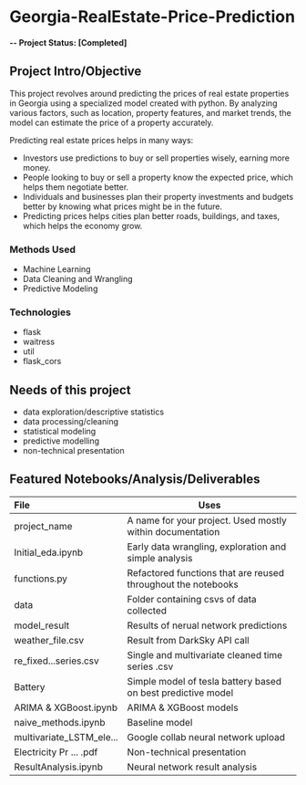 # Georgia-RealEstate-Price-Prediction

#### -- Project Status: [Completed]

## Project Intro/Objective
This project revolves around predicting the prices of real estate properties in Georgia using a specialized model created with python. By analyzing various factors, such as location, property features, and market trends, the model can estimate the price of a property accurately.

Predicting real estate prices helps in many ways:

 * Investors use predictions to buy or sell properties wisely, earning more money.
 * People looking to buy or sell a property know the expected price, which helps them negotiate better.
 * Individuals and businesses plan their property investments and budgets better by knowing what prices might be in the future.
 * Predicting prices helps cities plan better roads, buildings, and taxes, which helps the economy grow.

### Methods Used
* Machine Learning
* Data Cleaning and Wrangling
* Predictive Modeling

### Technologies
* flask
* waitress
* util
* flask_cors
## Needs of this project

- data exploration/descriptive statistics
- data processing/cleaning
- statistical modeling
- predictive modelling
- non-technical presentation


## Featured Notebooks/Analysis/Deliverables

| File                   | Uses |
| :---                    | --- |
| project_name            | A name for your project. Used mostly within documentation | 
| Initial_eda.ipynb       | Early data wrangling, exploration and simple analysis | 
| functions.py            | Refactored functions that are reused throughout the notebooks|
| data                    | Folder containing csvs of data collected |
| model_result            | Results of nerual network predictions | 
| weather_file.csv        | Result from DarkSky API call| 
| re_fixed...series.csv   | Single and multivariate cleaned time series .csv | 
| Battery                 | Simple model of tesla battery based on best predictive model | 
| ARIMA & XGBoost.ipynb   | ARIMA & XGBoost models | 
| naive_methods.ipynb     | Baseline model | 
| multivariate_LSTM_ele...| Google collab neural network upload| 
| Electricity Pr ... .pdf | Non-technical presentation | 
| ResultAnalysis.ipynb    | Neural network result analysis|

